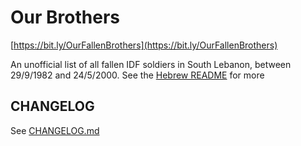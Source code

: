 # Our Brothers

[https://bit.ly/OurFallenBrothers](https://bit.ly/OurFallenBrothers)

An unofficial list of all fallen IDF soldiers in South Lebanon, between 29/9/1982 and 24/5/2000.
See the [Hebrew README](https://github.com/ErezNagar/our-brothers/blob/master/README.heb.md) for more

## CHANGELOG

See [CHANGELOG.md](https://github.com/ErezNagar/our-brothers/blob/master/CHANGELOG.md)
